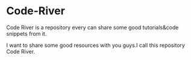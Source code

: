 Code-River
==========

Code River is a repository every can share some good tutorials&amp;code snippets from it.

I want to share some good resources with you guys.I call this repository Code River.
